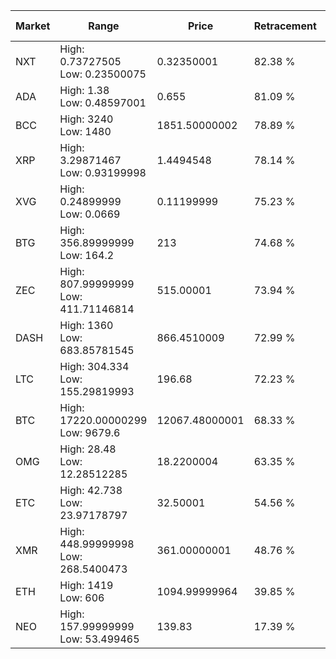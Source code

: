 | Market | Range | Price| Retracement | Doubles to 50% |
| --- | --- | --- | --- | --- |
| NXT | High: 0.73727505<br />Low: 0.23500075 | 0.32350001 | 82.38 % | 1.50 |
| ADA | High: 1.38<br />Low: 0.48597001 | 0.655 | 81.09 % | 1.42 |
| BCC | High: 3240<br />Low: 1480 | 1851.50000002 | 78.89 % | 1.27 |
| XRP | High: 3.29871467<br />Low: 0.93199998 | 1.4494548 | 78.14 % | 1.46 |
| XVG | High: 0.24899999<br />Low: 0.0669 | 0.11199999 | 75.23 % | 1.41 |
| BTG | High: 356.89999999<br />Low: 164.2 | 213 | 74.68 % | 1.22 |
| ZEC | High: 807.99999999<br />Low: 411.71146814 | 515.00001 | 73.94 % | 1.18 |
| DASH | High: 1360<br />Low: 683.85781545 | 866.4510009 | 72.99 % | 1.18 |
| LTC | High: 304.334<br />Low: 155.29819993 | 196.68 | 72.23 % | 1.17 |
| BTC | High: 17220.00000299<br />Low: 9679.6 | 12067.48000001 | 68.33 % | 1.11 |
| OMG | High: 28.48<br />Low: 12.28512285 | 18.2200004 | 63.35 % | 1.12 |
| ETC | High: 42.738<br />Low: 23.97178797 | 32.50001 | 54.56 % | 1.03 |
| XMR | High: 448.99999998<br />Low: 268.5400473 | 361.00000001 | 48.76 % | 0.00 |
| ETH | High: 1419<br />Low: 606 | 1094.99999964 | 39.85 % | 0.00 |
| NEO | High: 157.99999999<br />Low: 53.499465 | 139.83 | 17.39 % | 0.00 |
